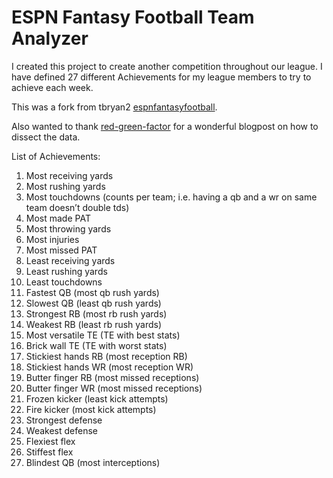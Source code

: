 # ESPN Fantasy Football Team Analyzer

I created this project to create another competition throughout our league. I have defined 27 different Achievements for my league members to try to achieve each week.

This was a fork from tbryan2 [espnfantasyfootball](https://github.com/tbryan2/espnfantasyfootball).

Also wanted to thank [red-green-factor](https://red-green-refactor.com/2020/06/29/retrieve-fantasy-football-stats-using-espns-api-part-3/) for a wonderful blogpost on how to dissect the data.

List of Achievements:
1. Most receiving yards
2. Most rushing yards
3. Most touchdowns  (counts per team; i.e. having a qb and a wr on same team doesn’t double tds)
4. Most made PAT
5. Most throwing yards
6. Most injuries 
7. Most missed PAT
8. Least receiving yards
9. Least rushing yards
10. Least touchdowns
11. Fastest QB (most qb rush yards)
12. Slowest QB (least qb rush yards)
13. Strongest RB (most rb rush yards)
14. Weakest RB (least rb rush yards)
15. Most versatile TE (TE with best stats) 
16. Brick wall TE (TE with worst stats) 
17. Stickiest hands RB (most reception RB)
18. Stickiest hands WR (most reception WR)
19. Butter finger RB (most missed receptions)
20. Butter finger WR (most missed receptions)
21. Frozen kicker (least kick attempts)
22. Fire kicker (most kick attempts)
23. Strongest defense
24. Weakest defense
25. Flexiest flex
26. Stiffest flex
27. Blindest QB (most interceptions)